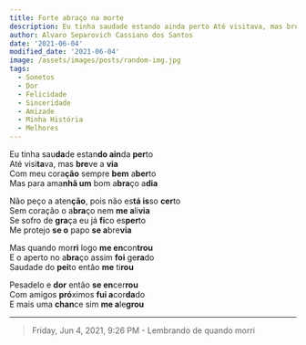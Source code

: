 ```yaml
---
title: Forte abraço na morte
description: Eu tinha saudade estando ainda perto Até visitava, mas breve a via...
author: Alvaro Separovich Cassiano dos Santos
date: '2021-06-04'
modified_date: '2021-06-04'
image: /assets/images/posts/random-img.jpg
tags:
  - Sonetos
  - Dor
  - Felicidade
  - Sinceridade
  - Amizade
  - Minha História
  - Melhores
---    
```

Eu tinha sau**da**de estan**do ain**da **per**to   
Até visi**ta**va, mas **bre**ve a **via**   
Com meu cora**ção** sempre **bem** a**ber**to   
Mas para ama**nhã um** bom a**bra**ço a**dia**   
   
Não peço a aten**ção**, pois não es**tá is**so **cer**to   
Sem coração o a**bra**ço nem **me a**li**via**   
Se sofro de **gra**ça eu já **fi**co es**per**to   
Me protejo **se o** papo **se a**bre**via**   
   
Mas quando mor**ri** logo **me en**con**trou**   
E o aperto no a**bra**ço assim **foi** ge**ra**do   
Saudade do **pei**to então **me** ti**rou**   

Pesadelo e **dor** então **se en**cer**rou**   
Com amigos **pró**ximos **fui a**cor**da**do   
E mais uma **chan**ce sim **me a**le**grou**     

______

> Friday, Jun 4, 2021, 9:26 PM - Lembrando de quando morri